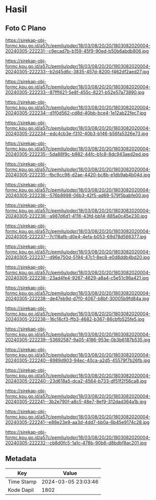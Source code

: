# Hasil

## Foto C Plano

https://sirekap-obj-formc.kpu.go.id/a57c/pemilu/pdpr/18/03/08/20/20/1803082020004-20240305-222231--c9ecad7b-b159-45f9-90ed-b50b6abdb806.jpg

https://sirekap-obj-formc.kpu.go.id/a57c/pemilu/pdpr/18/03/08/20/20/1803082020004-20240305-222233--b2d45d6c-3835-457d-8200-f462df2aed27.jpg

https://sirekap-obj-formc.kpu.go.id/a57c/pemilu/pdpr/18/03/08/20/20/1803082020004-20240305-222233--87fff421-5e8f-455c-8221-b52e57a73890.jpg

https://sirekap-obj-formc.kpu.go.id/a57c/pemilu/pdpr/18/03/08/20/20/1803082020004-20240305-222234--d1f0d562-cd8d-40bb-bce4-1e12ab22fec7.jpg

https://sirekap-obj-formc.kpu.go.id/a57c/pemilu/pdpr/18/03/08/20/20/1803082020004-20240305-222234--edc4cb3e-f310-40b3-b146-b56fa5326e73.jpg

https://sirekap-obj-formc.kpu.go.id/a57c/pemilu/pdpr/18/03/08/20/20/1803082020004-20240305-222235--5da88f9c-b982-44fc-b1c8-8dc943aed2ed.jpg

https://sirekap-obj-formc.kpu.go.id/a57c/pemilu/pdpr/18/03/08/20/20/1803082020004-20240305-222235--fbc9cc98-d2ae-4420-bc8b-e1db9ab4b04d.jpg

https://sirekap-obj-formc.kpu.go.id/a57c/pemilu/pdpr/18/03/08/20/20/1803082020004-20240305-222236--576b8998-06b3-42f5-ad69-579f5babfe00.jpg

https://sirekap-obj-formc.kpu.go.id/a57c/pemilu/pdpr/18/03/08/20/20/1803082020004-20240305-222236--a987d6d1-4116-43fd-bb14-885a0c45e230.jpg

https://sirekap-obj-formc.kpu.go.id/a57c/pemilu/pdpr/18/03/08/20/20/1803082020004-20240305-222237--7c118afb-d0e4-4efa-b053-69d78d566377.jpg

https://sirekap-obj-formc.kpu.go.id/a57c/pemilu/pdpr/18/03/08/20/20/1803082020004-20240305-222237--d96e750d-5194-47c1-8ec8-e0d8ddb4bd20.jpg

https://sirekap-obj-formc.kpu.go.id/a57c/pemilu/pdpr/18/03/08/20/20/1803082020004-20240305-222238--23ad4fe4-9267-4629-a8a4-c5e51c96a421.jpg

https://sirekap-obj-formc.kpu.go.id/a57c/pemilu/pdpr/18/03/08/20/20/1803082020004-20240305-222238--de47eb9d-d7f0-4067-b8bf-30005b9fd84a.jpg

https://sirekap-obj-formc.kpu.go.id/a57c/pemilu/pdpr/18/03/08/20/20/1803082020004-20240305-222238--16c18cf3-ffb3-4682-b367-86cbfb525fe5.jpg

https://sirekap-obj-formc.kpu.go.id/a57c/pemilu/pdpr/18/03/08/20/20/1803082020004-20240305-222239--53692587-9a05-4186-953e-0b3b6187b535.jpg

https://sirekap-obj-formc.kpu.go.id/a57c/pemilu/pdpr/18/03/08/20/20/1803082020004-20240305-222240--8989d903-94ec-40ca-a2d5-45579f7b26fb.jpg

https://sirekap-obj-formc.kpu.go.id/a57c/pemilu/pdpr/18/03/08/20/20/1803082020004-20240305-222240--23d618a5-dca2-4564-b733-df51f2f56ca8.jpg

https://sirekap-obj-formc.kpu.go.id/a57c/pemilu/pdpr/18/03/08/20/20/1803082020004-20240305-222241--3b2e790f-a8c5-48e7-8ef9-312dad364a1b.jpg

https://sirekap-obj-formc.kpu.go.id/a57c/pemilu/pdpr/18/03/08/20/20/1803082020004-20240305-222241--e88e23e9-aa3d-4dd7-bb0a-6b45e9174c28.jpg

https://sirekap-obj-formc.kpu.go.id/a57c/pemilu/pdpr/18/03/08/20/20/1803082020004-20240305-222232--cb8d0fc5-1a1c-478b-90b6-d8bdbf8ac201.jpg


## Metadata

| Key        | Value               |
| ---------- | ------------------- |
| Time Stamp | 2024-03-05 23:03:46 |
| Kode Dapil | 1802                |



